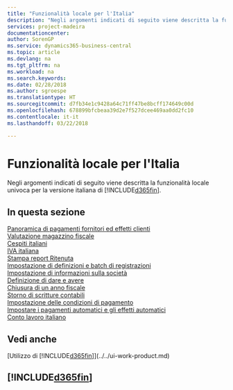 ```yaml
---
title: "Funzionalità locale per l'Italia"
description: "Negli argomenti indicati di seguito viene descritta la funzionalità locale nella versione italiana di Business Central."
services: project-madeira
documentationcenter: 
author: SorenGP
ms.service: dynamics365-business-central
ms.topic: article
ms.devlang: na
ms.tgt_pltfrm: na
ms.workload: na
ms.search.keywords: 
ms.date: 02/28/2018
ms.author: sgroespe
ms.translationtype: HT
ms.sourcegitcommit: d7fb34e1c9428a64c71ff47be8bcff174649c00d
ms.openlocfilehash: 678899bfcbeaa39d2e7f527dcee469aa0dd2fc10
ms.contentlocale: it-it
ms.lasthandoff: 03/22/2018

---
```

# <a name="italy-local-functionality"></a>Funzionalità locale per l'Italia
Negli argomenti indicati di seguito viene descritta la funzionalità locale univoca per la versione italiana di [!INCLUDE[d365fin](../../includes/d365fin_md.md)].  

## <a name="in-this-section"></a>In questa sezione  
  [Panoramica di pagamenti fornitori ed effetti clienti](vendor-payments-and-customer-bills-overview.md)  
  [Valutazione magazzino fiscale](fiscal-inventory-valuation.md)  
  [Cespiti italiani](italian-fixed-assets.md)  
  [IVA italiana](italian-vat.md)  
  [Stampa report Ritenuta](how-to-print-withholding-tax-reports.md)  
  [Impostazione di definizioni e batch di registrazioni](how-to-set-up-journal-templates-and-batches.md)  
  [Impostazione di informazioni sulla società](how-to-set-up-company-information.md)  
  [Definizione di dare e avere](how-to-define-debit-and-credit-amounts.md)  
  [Chiusura di un anno fiscale](how-to-close-a-fiscal-year.md)  
  [Storno di scritture contabili](reversing-journal-entries.md)  
  [Impostazione delle condizioni di pagamento](how-to-set-up-payment-terms.md)  
  [Impostare i pagamenti automatici e gli effetti automatici](how-to-set-up-automatic-payments-and-automatic-bills.md)    
  [Conto lavoro italiano](italian-subcontracting.md)  

## <a name="see-also"></a>Vedi anche
[Utilizzo di [!INCLUDE[d365fin](../../includes/d365fin_md.md)]](../../ui-work-product.md)  

## [!INCLUDE[d365fin](../../includes/free_trial_md.md)]  
 

